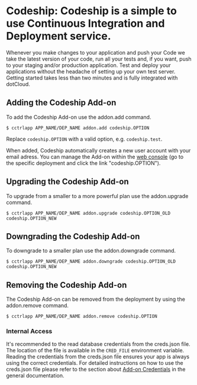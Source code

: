 # Codeship: Codeship is a simple to use Continuous Integration and Deployment service.

Whenever you make changes to your application and push your Code we take the latest version of your code, run all your tests and, if you want, push to your staging and/or production application. Test and deploy your applications without the headache of setting up your own test server. Getting started takes less than two minutes and is fully integrated with dotCloud.

## Adding the Codeship Add-on

To add the Codeship Add-on use the addon.add command.

~~~
$ cctrlapp APP_NAME/DEP_NAME addon.add codeship.OPTION
~~~
Replace `codeship.OPTION` with a valid option, e.g. `codeship.test`.

When added, Codeship automatically creates a new user account with your email adress. You can manage the Add-on within the [web console](https://www.cloudcontrol.com/console) (go to the specific deployment and click the link "codeship.OPTION").

## Upgrading the Codeship Add-on

To upgrade from a smaller to a more powerful plan use the addon.upgrade command.

~~~
$ cctrlapp APP_NAME/DEP_NAME addon.upgrade codeship.OPTION_OLD codeship.OPTION_NEW
~~~

## Downgrading the Codeship Add-on

To downgrade to a smaller plan use the addon.downgrade command.

~~~
$ cctrlapp APP_NAME/DEP_NAME addon.downgrade codeship.OPTION_OLD codeship.OPTION_NEW
~~~

## Removing the Codeship Add-on

The Codeship Add-on can be removed from the deployment by using the addon.remove command.

~~~
$ cctrlapp APP_NAME/DEP_NAME addon.remove codeship.OPTION
~~~

### Internal Access

It's recommended to the read database credentials from the creds.json file. The location of the file is available in the `CRED_FILE` environment variable. Reading the credentials from the creds.json file ensures your app is always using the correct credentials. For detailed instructions on how to use the creds.json file please refer to the section about [Add-on Credentials](https://www.cloudcontrol.com/dev-center/Platform%20Documentation#add-ons) in the general documentation.
